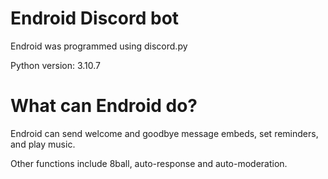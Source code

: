 # Endroid Discord bot
 Endroid was programmed using discord.py

 Python version: 3.10.7

# What can Endroid do?
 Endroid can send welcome and goodbye message embeds, set reminders, and play music.
 
 Other functions include 8ball, auto-response and auto-moderation.
